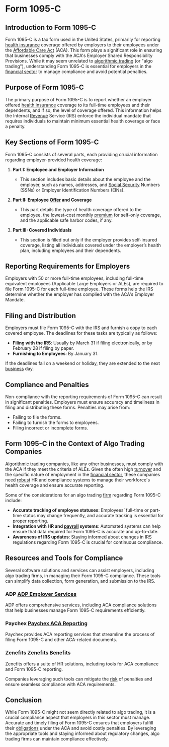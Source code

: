 # Form 1095-C

## Introduction to Form 1095-C

Form 1095-C is a tax form used in the United States, primarily for reporting [health insurance](../h/health_insurance.md) coverage offered by employers to their employees under the [Affordable Care Act](../a/affordable_care_act.md) (ACA). This form plays a significant role in ensuring that businesses comply with the ACA's Employer Shared Responsibility Provisions. While it may seem unrelated to [algorithmic trading](../a/accountability.md) (or "algo trading"), understanding Form 1095-C is essential for employers in the [financial sector](../f/financial_sector.md) to manage compliance and avoid potential penalties.

## Purpose of Form 1095-C

The primary purpose of Form 1095-C is to report whether an employer offered [health insurance](../h/health_insurance.md) coverage to its full-time employees and their dependents, and if so, the level of coverage offered. This information helps the Internal [Revenue](../r/revenue.md) Service (IRS) enforce the individual mandate that requires individuals to maintain minimum essential health coverage or face a penalty.

## Key Sections of Form 1095-C

Form 1095-C consists of several parts, each providing crucial information regarding employer-provided health coverage:

1. **Part I: Employee and Employer Information**
    - This section includes basic details about the employee and the employer, such as names, addresses, and [Social Security](../s/social_security.md) Numbers (SSNs) or Employer Identification Numbers (EINs).

2. **Part II: Employee [Offer](../o/offer.md) and Coverage**
    - This part details the type of health coverage offered to the employee, the lowest-cost monthly [premium](../p/premium.md) for self-only coverage, and the applicable safe harbor codes, if any.

3. **Part III: Covered Individuals**
    - This section is filled out only if the employer provides self-insured coverage, listing all individuals covered under the employer’s health plan, including employees and their dependents.

## Reporting Requirements for Employers

Employers with 50 or more full-time employees, including full-time equivalent employees (Applicable Large Employers or ALEs), are required to file Form 1095-C for each full-time employee. These forms help the IRS determine whether the employer has complied with the ACA's Employer Mandate.

## Filing and Distribution

Employers must file Form 1095-C with the IRS and furnish a copy to each covered employee. The deadlines for these tasks are typically as follows:
- **Filing with the IRS**: Usually by March 31 if filing electronically, or by February 28 if filing by paper.
- **Furnishing to Employees**: By January 31.

If the deadlines fall on a weekend or holiday, they are extended to the next [business](../b/business.md) day.

## Compliance and Penalties

Non-compliance with the reporting requirements of Form 1095-C can result in significant penalties. Employers must ensure accuracy and timeliness in filing and distributing these forms. Penalties may arise from:
- Failing to file the forms.
- Failing to furnish the forms to employees.
- Filing incorrect or incomplete forms.

## Form 1095-C in the Context of Algo Trading Companies

[Algorithmic trading](../a/accountability.md) companies, like any other businesses, must comply with the ACA if they meet the criteria of ALEs. Given the often high [turnover](../t/turnover.md) and the specific nature of employment in the [financial sector](../f/financial_sector.md), these companies need [robust](../r/robust.md) HR and compliance systems to manage their workforce's health coverage and ensure accurate reporting.

Some of the considerations for an algo trading [firm](../f/firm.md) regarding Form 1095-C include:
- **Accurate tracking of employee statuses**: Employees’ full-time or part-time status may change frequently, and accurate tracking is essential for proper reporting.
- **Integration with HR and [payroll](../p/payroll.md) systems**: Automated systems can help ensure that data required for Form 1095-C is accurate and up-to-date.
- **Awareness of IRS updates**: Staying informed about changes in IRS regulations regarding Form 1095-C is crucial for continuous compliance.

## Resources and Tools for Compliance

Several software solutions and services can assist employers, including algo trading firms, in managing their Form 1095-C compliance. These tools can simplify data collection, form generation, and submission to the IRS.

### ADP [ADP Employer Services](https://www.adp.com/)
ADP offers comprehensive services, including ACA compliance solutions that help businesses manage Form 1095-C requirements efficiently.

### Paychex [Paychex ACA Reporting](https://www.paychex.com/)
Paychex provides ACA reporting services that streamline the process of filing Form 1095-C and other ACA-related documents.

### Zenefits [Zenefits Benefits](https://www.zenefits.com/)
Zenefits offers a suite of HR solutions, including tools for ACA compliance and Form 1095-C reporting.

Companies leveraging such tools can mitigate the [risk](../r/risk.md) of penalties and ensure seamless compliance with ACA requirements.

## Conclusion

While Form 1095-C might not seem directly related to algo trading, it is a crucial compliance aspect that employers in this sector must manage. Accurate and timely filing of Form 1095-C ensures that employers fulfill their [obligations](../o/obligation.md) under the ACA and avoid costly penalties. By leveraging the appropriate tools and staying informed about regulatory changes, algo trading firms can maintain compliance effectively.